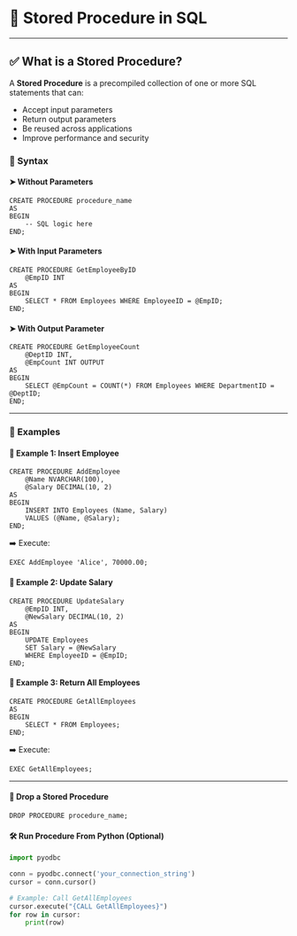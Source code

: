 # 📘 Stored Procedure in SQL

---
## ✅ What is a Stored Procedure?
A **Stored Procedure** is a precompiled collection of one or more SQL statements that can:
- Accept input parameters
- Return output parameters
- Be reused across applications
- Improve performance and security

### 🧠 Syntax

#### ➤ Without Parameters
```roomsql
CREATE PROCEDURE procedure_name
AS
BEGIN
    -- SQL logic here
END;
```
#### ➤ With Input Parameters
```roomsql
CREATE PROCEDURE GetEmployeeByID
    @EmpID INT
AS
BEGIN
    SELECT * FROM Employees WHERE EmployeeID = @EmpID;
END;
```
#### ➤ With Output Parameter
```roomsql
CREATE PROCEDURE GetEmployeeCount
    @DeptID INT,
    @EmpCount INT OUTPUT
AS
BEGIN
    SELECT @EmpCount = COUNT(*) FROM Employees WHERE DepartmentID = @DeptID;
END;
```
---
### 🧪 Examples
#### 🔹 Example 1: Insert Employee
```roomsql
CREATE PROCEDURE AddEmployee
    @Name NVARCHAR(100),
    @Salary DECIMAL(10, 2)
AS
BEGIN
    INSERT INTO Employees (Name, Salary)
    VALUES (@Name, @Salary);
END;
```
➡️ Execute:
```roomsql
EXEC AddEmployee 'Alice', 70000.00;
```
#### 🔹 Example 2: Update Salary
```roomsql
CREATE PROCEDURE UpdateSalary
    @EmpID INT,
    @NewSalary DECIMAL(10, 2)
AS
BEGIN
    UPDATE Employees
    SET Salary = @NewSalary
    WHERE EmployeeID = @EmpID;
END;
```
#### 🔹 Example 3: Return All Employees
```roomsql
CREATE PROCEDURE GetAllEmployees
AS
BEGIN
    SELECT * FROM Employees;
END;
```
➡️ Execute:
```roomsql
EXEC GetAllEmployees;
```
---
#### 🧹 Drop a Stored Procedure
```roomsql
DROP PROCEDURE procedure_name;
```
#### 🛠️ Run Procedure From Python (Optional)
```python
import pyodbc

conn = pyodbc.connect('your_connection_string')
cursor = conn.cursor()

# Example: Call GetAllEmployees
cursor.execute("{CALL GetAllEmployees}")
for row in cursor:
    print(row)
```

